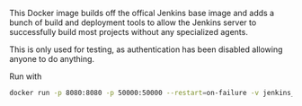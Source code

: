 This Docker image builds off the offical Jenkins base image and adds a bunch of build and deployment tools 
to allow the Jenkins server to successfully build most projects without any specialized agents.

This is only used for testing, as authentication has been disabled allowing anyone to do anything.

Run with

```bash
docker run -p 8080:8080 -p 50000:50000 --restart=on-failure -v jenkins_home:/var/jenkins_home mcasperson/universaljenkins
```
